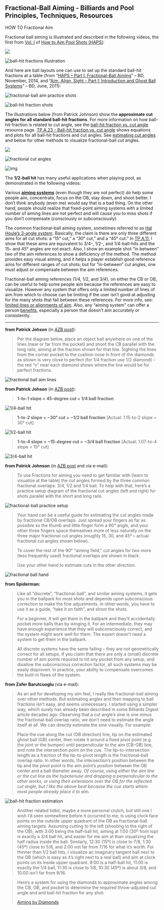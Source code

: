 ## Fractional-Ball Aiming - Billiards and Pool Principles, Techniques, Resources

HOW TO Fractional Aim

Fractional ball aiming is illustrated and described in the following videos, the first from [Vol. I](https://drdavebilliards.com/aiming/disc-i/) of [How to Aim Pool Shots (HAPS)](https://drdavebilliards.com/aiming/):

![](https://i.imgur.com/FAG1wsY.png)

![ball-hit fractions illustration](https://billiards.colostate.edu/images/ball-hit_fractions.jpg)

And here are ball layouts one can use to set up the standard ball-hit fractions at a table (from “[HAPS – Part I: Fractional-Ball Aiming](https://billiards.colostate.edu/bd_articles/2014/nov14.pdf)” – BD, November, 2014, and “[Aim, Align, Sight – Part I: Introduction and Ghost Ball Systems](https://billiards.colostate.edu/bd_articles/2011/june11.pdf)” – BD, June, 2011):

![fractional-ball aim practice shots](https://billiards.colostate.edu/images/HAPS_ball-hit-fraction_shots.jpg)

![ball-hit fraction shots](https://billiards.colostate.edu/images/ball-fraction_shots.jpg)

The illustrations below (from Patrick Johnson) show the **approximate cut angles for all standard ball-hit fractions**. For more information on how ball-hit-fraction is related to cut angle, see the [ball-hit fraction vs. cut angle](https://billiards.colostate.edu/faq/cut/ball-hit-fraction/) resource page. [TP A.23 – Ball-hit fraction vs. cut angle](https://billiards.colostate.edu/technical_proofs/new/TP_A-23.pdf) shows equations and plots for all ball-hit fractions and cut angles. See [estimating cut angles](https://billiards.colostate.edu/faq/cut/estimating-angle/) and below for other methods to visualize fractional-ball cut angles.



![](https://lh6.googleusercontent.com/proxy/zJFyyx4Q1mDOnbGih4GJZ3G7kosTbIWBbCXga7SuAxuryqltQqDC8yyhb6R5u7VfGiZhhX3POEeRfkpDu73G811Jhssc1wfISTLYFOG8ttTsUpZulG6bHjfiMTchdZxRrWMMtbSmxXscomFoBkQervEZ)

![fractional cut angles](https://billiards.colostate.edu/images/PJ_fractional_cut_angles.jpg)

![img](https://billiards.colostate.edu/images/PJ_clockface_ball-hit_fractions.jpg)

The **1/2-ball hit** has many useful applications when playing pool, as demonstrated in the following videos:





Various **[aiming systems](https://billiards.colostate.edu/faq/aiming/)** (even though they are not perfect) do help some people aim, concentrate, focus on the OB, stay down, and shoot better. I don’t think anybody (even me) would say that is a bad thing. On the other hand, people should realize that fixed-point aiming systems with a limited number of aiming lines are not perfect and will cause you to miss shots if you don’t compensate (consciously or subconsciously).

The common fractional-ball aiming system, sometimes referred to as [Hal Houle’s 3-angle system](https://billiards.colostate.edu/faq/aiming/hal-houle/). Basically, the claim is there are only three different aims for all cut shots: a “15° cut,” a “30° cut,” and a “45° cut.” In [TP A.11](https://billiards.colostate.edu/technical_proofs/new/TP_A-11.pdf), I show that these aims are equivalent to 3/4-, 1/2-, and 1/4-ball-hits and the 15- and 45° angles are not exact. Also, I show an example shot “in between” two of the aim references to show a deficiency of the method. The method provides easy visual aiming, and it helps a player establish good reference aims for different ranges of cut shots; but for “in-between” cut angles, one must adjust or compensate between the aim references.

Fractional-ball aiming references (1/4, 1/2, and 3/4), on either the CB or OB, can be useful to help some people aim because the references are easy to visualize. However any system that offers only a limited number of lines of aim from which to choose can be limiting if the user isn’t good at adjusting for the many shots that fall between these references. For more info, see: [limited lines or alignments of aim](https://billiards.colostate.edu/faq/aiming/lines-of-aim/). Also, any “aiming system” can offer a person [benefits](https://billiards.colostate.edu/faq/aiming/system-benefits/), especially a person that doesn’t aim accurately or consistently.

------

**from Patrick Johson** (in [AZB post](https://forums.azbilliards.com/threads/poolmanis-instructional-main-thread.528349/post-6910821)):

> Per the diagram below, place an object ball anywhere on one of the lines (near or far from the pocket) and shoot the CB parallel with the long rails, aiming at the fraction shown for that line. Sighting the lines from the corner pocket to the cushion nose in front of the diamonds as shown is very close to perfect (for 1/4 fraction use 1/2 diamond) – the red “v” near each diamond shows where the line would be for perfect fractions.

![fractional ball aim lines](https://billiards.colostate.edu/images/PJ_fractional_ball_lines.jpg)

**from Patrick Johson** (in [AZB post](https://forums.azbilliards.com/showthread.php?t=474591)):

> **1-to-1 slope = 45-degree cut = 1/4 ball fraction**

![1/4-ball hit](https://billiards.colostate.edu/images/PJ_quarter-ball_hit.jpg)

> **1-to-2 slope = ~30° cut = ~1/2 ball fraction**
> [Actual: 1.15-to-2 slope = 30° cut]

![1/2-ball hit](https://billiards.colostate.edu/images/PJ_half-ball_hit.jpg)

> **1-to-4 slope = ~15-degree cut = ~3/4 ball fraction**
> [Actual: 1.07-to-4 slope = 15° cut]

![3/4-ball hit](https://billiards.colostate.edu/images/PJ_three-quarter-ball_hit.jpg)

**from Patrick Johnson** (in [AZB post](https://forums.azbilliards.com/showthread.php?t=394887) and via e-mail):

> To use Fractions for aiming you need to get familiar with (learn to visualize at the table) the cut angles formed by the three common fractional overlaps: 3/4, 1/2 and 1/4 ball. To help with that, here’s a practice setup diagram of the fractional cut angles (left and right) for shots parallel with the short and long rails.

![fractional-ball practice setup](https://billiards.colostate.edu/images/PJ_fractioinal_ball_practice_setup.jpg)

> Your hand can be a useful guide for estimating the cut angles made by fractional CB/OB overlaps. Just spread your fingers as far as possible so the thumb and little finger form a 90° angle, and your other three fingers space themselves more of less naturally on the three major fractional cut angles (roughly 15, 30, and 45° – actual fractional cut angles shown below).
>
> To cover the rest of the 90° “aiming field,” cut angles for two more (less frequently used) fractional overlaps are shown in black.
>
> Use your other hand to estimate cuts in the other direction.

![fractional ball hand](https://billiards.colostate.edu/images/PJ_fractional_cut_angles_hand.jpg)

**from Spiderman:**

> Like all “discrete”, “fractional-ball”, and similar aiming systems, it gets you in the ballpark for most shots and depends upon subconscious correction to make the fine adjustments. In other words, you have to use it as a guide, “take it on faith”, and shoot the shots.
>
> For a beginner, it will get them in the ballpark and they’ll accidentally pocket more balls than by winging it. For an intermediate, they may have enough experience that they will subconsciously correct, and the system might work well for them. The expert doesn’t need a system to get them in the ballpark.
>
> All discrete systems have the same failing – they are not geometrically correct for all setups. If you claim that there are only a (small) discrete number of aim points required to hit any pocket from any setup, and disallow the subconscious correction factor, all such systems may be easily disproven. In practice, your ability to compensate overcomes the built-in flaws of the system.

**from Zafer Barutcuoglu** (via e-mail):

> As an aid for developing my aim feel, I really like fractional-ball aiming over other methods. But estimating angles and then mapping to ball fractions isn’t easy, and seems unnecessary. I started using a simpler way, which surely has already been described in some Billiards Digest article decades ago: Observing that a cut angle’s sine is one minus the fractional-ball overlap ratio, we don’t need to estimate the angle itself at all. We can directly estimate the sine visually. For example:
>
> Place the cue along the cut (OB direction) line, tip on the estimated ghost ball (GB) center, then rotate it around a fixed pivot point (e.g. the joint or the bumper) until perpendicular to the aim (CB-GB) line, and note the intersection point on the cue. The tip-to-intersection length as a fraction of the tip-to-pivot length is the fractional-ball overlap ratio. In other words, the intersection’s position between the tip and the pivot point is the aim point’s position between the OB center and a ball diameter away. *Of course, using either the aim line or the cut line as the hypotenuse and dropping a perpendicular to the other works, or using their extensions over the OB for the reflected cut angle, but I like the above best because the cue starts where most people already place it to aim.*

![ball-hit fraction estimation](https://billiards.colostate.edu/wp-content/uploads/ball-hit-fraction-estimation-1024x566.png)

> Another related tidbit, maybe a more personal crutch, but still one I wish I’d seen somewhere before it occurred to me, is using clock face points on the outside upper quadrant of the OB as fractional-ball aiming targets. Assuming cutting to the left (shooting to the right of the OB), with 3:00 being the half-ball hit, aiming at 1:00 (30º from top) is exactly a 3/4 ball hit, and easier for me aim at than visualizing the half radius inside the ball. Similarly, 12:30 (15º) is close to 7/8, 1:30 (45º) close to 5/8, and 2:00 not far from 7/16 for what it’s worth. For thinner than 1/2 ball hits, I visualize an imaginary tangent ball next to the OB (which is easy as it’s right next to a real ball) and aim at clock points on its inside upper quadrant. 9:00 is a half-ball hit, 11:00 is exactly the 1/4 ball, 11:30 is close to 1/8, 10:30 (45º) is about 3/8, and 10:00 isn’t far from 9/16.

> Here’s a system for using the diamonds to approximate angles among the CB, OB, and pocket to determine the required throw-adjusted cut angle and and ball-hit fraction for any shot:
>
> [Aiming by Diamonds](https://billiards.colostate.edu/resource_files/Aiming_by_Diamonds.pdf)